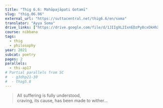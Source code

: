 ```yaml
---
title: "Thig 6.6: Mahāpajāpati Gotamī"
slug: "thig.06.06"
external_url: "https://suttacentral.net/thig6.6/en/soma"
translator: "Ayya Soma"
drive_links: ["https://drive.google.com/file/d/1JIIgXL2IxnEDzPy8cxOkHhXZP482vVCs/view?usp=drivesdk"]
course: nibbana
tags:
  - thig
  - philosophy
year: 2021
subcat: poetry
pages: 2
parallels:
  - thi-ap17
# Partial parallels from SC
#  - g3dhp21-30
#  - thag5.8
---
```


> All suffering is fully understood,  
craving, its cause, has been made to wither...
